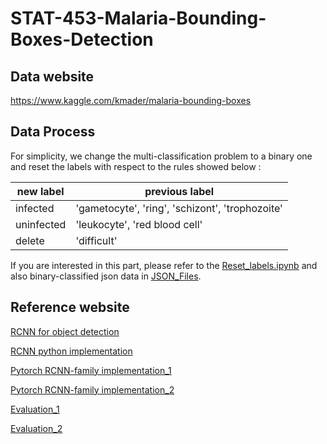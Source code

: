 # STAT-453-Malaria-Bounding-Boxes-Detection

## Data website
https://www.kaggle.com/kmader/malaria-bounding-boxes

## Data Process
For simplicity, we change the multi-classification problem to a binary one and reset the labels with respect to the rules showed below :

|new label| previous label|
|------|------|
|infected|'gametocyte', 'ring', 'schizont', 'trophozoite'|
|uninfected|'leukocyte', 'red blood cell'|
|delete|'difficult'|

If you  are interested in this part, please refer to the [Reset_labels.ipynb](https://github.com/VanessaYan/STAT-453-Malaria-Bounding-Boxes-Detection/blob/master/JSON_Files/Reset_labels.ipynb) and also binary-classified json data in [JSON_Files](https://github.com/VanessaYan/STAT-453-Malaria-Bounding-Boxes-Detection/blob/master/JSON_Files).

## Reference website
[RCNN for object detection](https://towardsdatascience.com/r-cnn-for-object-detection-a-technical-summary-9e7bfa8a557c)

[RCNN python implementation](https://towardsdatascience.com/step-by-step-r-cnn-implementation-from-scratch-in-python-e97101ccde55)

[Pytorch RCNN-family implementation_1](https://pytorch.org/tutorials/intermediate/torchvision_tutorial.html)

[Pytorch RCNN-family implementation_2](https://lilianweng.github.io/lil-log/2017/12/31/object-recognition-for-dummies-part-3.html)

[Evaluation_1](https://towardsdatascience.com/what-is-map-understanding-the-statistic-of-choice-for-comparing-object-detection-models-1ea4f67a9dbd)

[Evaluation_2](http://cocodataset.org/#detection-eval)
